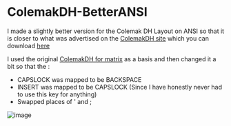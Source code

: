 # ColemakDH-BetterANSI

I made a slightly better version for the Colemak DH Layout on ANSI so that it is closer to what was advertised on the [ColemakDH site](https://colemakmods.github.io/mod-dh/) which you can download [here](https://github.com/bobettes1/ColemakDH-BetterANSI/blob/main/colemaka.zip)

I used the original [ColemakDH for matrix](https://github.com/ColemakMods/mod-dh/tree/master/klc) as a basis and then changed it a bit so that the :
* CAPSLOCK was mapped to be BACKSPACE 
* INSERT was mapped to be CAPSLOCK (Since I have honestly never had to use this key for anything)
* Swapped places of ' and ;
    
 
![image](https://user-images.githubusercontent.com/65004578/120104077-d2f31080-c163-11eb-9c18-5245aa1a1817.png)
